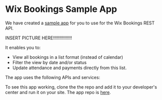 # Wix Bookings Sample App

We have created a [sample app](https://github.com/DecorWeb/Wix) for you to use for the Wix Bookings REST API.  

INSERT PICTURE HERE!!!!!!!!!!!!!!!

It enables you to:
* View all bookings in a list format (instead of calendar)
* Filter the view by date and/or status
* Update attendance and payments directly from this list.

The app uses the following APIs and services:

To see this app working, clone the the repo and add it to your developer's center and run it on your site. The app repo is [here](https://github.com/DecorWeb/Wix).
